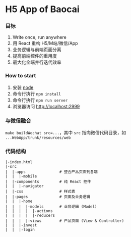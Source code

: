H5 App of Baocai
================

### 目标
1.  Write once, run anywhere
1.  用 React 重构 H5/M站/微信/App
1.  业务逻辑与前端页面分离
1.  提高前端控件的重用度
1.  最大化全端并行迭代效率

### How to start
1.  安装 [node](https://nodejs.org)
1.  命令行执行 `npm install`
1.  命令行执行 `npm run server`
1.  浏览器访问 [http://localhost:2999](http://localhost:2999)

### 与微信融合
`make buildWechat src=...`，其中 `src` 指向微信代码目录，如 `...WebApp/trunk/resources/web`

### 代码结构
```shell
|-index.html
|-src
|  |-apps               # 整合产品页面到各端
|  |  |-mobile
|  |-components         # 纯 React 控件
|  |  |-navigator
|  |-css                # 样式表
|  |-pages              # 页面及业务逻辑
|  |  |-home
|  |  |  |-models       # 业务逻辑 (Model)
|  |  |  |  |-actions
|  |  |  |  |-reducers
|  |  |  |-views        # 产品页面 (View & Controller)
|  |  |-invest
|  |  |-login
```
